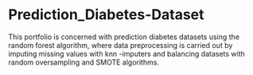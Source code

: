 # Prediction_Diabetes-Dataset
This portfolio is concerned with prediction diabetes datasets using the random forest algorithm, where data preprocessing is carried out by imputing missing values with knn -imputers and balancing datasets with random oversampling and SMOTE algorithms.
